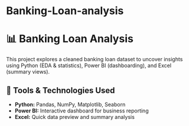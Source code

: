 # Banking-Loan-analysis

# 📊 Banking Loan Analysis

This project explores a cleaned banking loan dataset to uncover insights using Python (EDA & statistics), Power BI (dashboarding), and Excel (summary views).

## 🔧 Tools & Technologies Used

- **Python:** Pandas, NumPy, Matplotlib, Seaborn
- **Power BI:** Interactive dashboard for business reporting
- **Excel:** Quick data preview and summary analysis

